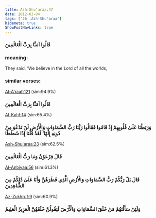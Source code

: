 ```yaml
---
title: Ash-Shu'araa:47
date: 2012-03-04
tags: ["26 .Ash-Shu'araa"]
hidemeta: true 
ShowPostNavLinks: true 
---
```

### قَالُوا آمَنَّا بِرَبِّ الْعَالَمِينَ
### meaning: 
They said, ‘We believe in the Lord of all the worlds,
### similar verses: 

[Al-A'raaf:121](/7/121) (sim:94.9%)

### قَالُوا آمَنَّا بِرَبِّ الْعَالَمِينَ

[Al-Kahf:14](/18/14) (sim:65.4%)

### وَرَبَطْنَا عَلَىٰ قُلُوبِهِمْ إِذْ قَامُوا فَقَالُوا رَبُّنَا رَبُّ السَّمَاوَاتِ وَالْأَرْضِ لَنْ نَدْعُوَ مِنْ دُونِهِ إِلَٰهًا ۖ لَقَدْ قُلْنَا إِذًا شَطَطًا

[Ash-Shu'araa:23](/26/23) (sim:62.5%)

### قَالَ فِرْعَوْنُ وَمَا رَبُّ الْعَالَمِينَ

[Al-Anbiyaa:56](/21/56) (sim:61.3%)

### قَالَ بَلْ رَبُّكُمْ رَبُّ السَّمَاوَاتِ وَالْأَرْضِ الَّذِي فَطَرَهُنَّ وَأَنَا عَلَىٰ ذَٰلِكُمْ مِنَ الشَّاهِدِينَ

[Az-Zukhruf:9](/43/9) (sim:60.9%)

### وَلَئِنْ سَأَلْتَهُمْ مَنْ خَلَقَ السَّمَاوَاتِ وَالْأَرْضَ لَيَقُولُنَّ خَلَقَهُنَّ الْعَزِيزُ الْعَلِيمُ
